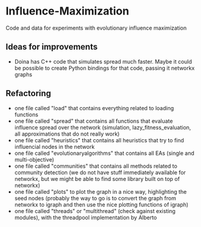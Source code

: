 # Influence-Maximization
Code and data for experiments with evolutionary influence maximization

## Ideas for improvements
- Doina has C++ code that simulates spread much faster. Maybe it could be possible to create Python bindings for that code, passing it networkx graphs

## Refactoring
- one file called "load" that contains everything related to loading functions
- one file called "spread" that contains all functions that evaluate influence spread over the network (simulation, lazy_fitness_evaluation, all approximations that do not really work)
- one file called "heuristics" that contains all heuristics that try to find influencial nodes in the network
- one file called "evolutionaryalgorithms" that contains all EAs (single and multi-objective)
- one file called "communities" that contains all methods related to community detection (we do not have stuff immediately available for networkx, but we might be able to find some library built on top of networkx)
- one file called "plots" to plot the graph in a nice way, highlighting the seed nodes (probably the way to go is to convert the graph from networkx to igraph and then use the nice plotting functions of igraph)
- one file called "threads" or "multithread" (check against existing modules), with the threadpool implementation by Alberto
